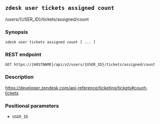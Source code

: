 ## `zdesk user tickets assigned count`

/users/{USER_ID}/tickets/assigned/count

### Synopsis

    zdesk user tickets assigned count [ ... ]

### REST endpoint

    GET https://{HOSTNAME}/api/v2/users/{USER_ID}/tickets/assigned/count

### Description

https://developer.zendesk.com/api-reference/ticketing/tickets#count-tickets

### Positional parameters

* `USER_ID`

